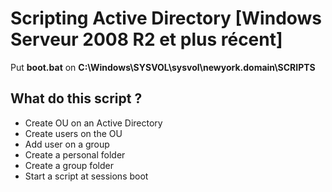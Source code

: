 # Scripting Active Directory [Windows Serveur 2008 R2 et plus récent]

Put **boot.bat** on **C:\Windows\SYSVOL\sysvol\newyork.domain\SCRIPTS**

## What do this script ?
* Create OU on an Active Directory
* Create users on the OU
* Add user on a group
* Create a personal folder
* Create a group folder
* Start a script at sessions boot
